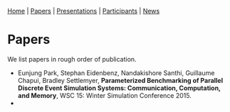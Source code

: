 [Home](README.md) | [Papers](papers.md) | [Presentations](presentations.md) | [Participants](participants.md) | [News](news.md)

# Papers

We list papers in rough order of publication.

* Eunjung Park, Stephan Eidenbenz, Nandakishore Santhi, Guillaume Chapui, Bradley Settlemyer, **Parameterized Benchmarking of Parallel Discrete Event Simulation Systems: Communication, Computation, and Memory**, WSC 15: Winter Simulation Conference 2015. 
* 